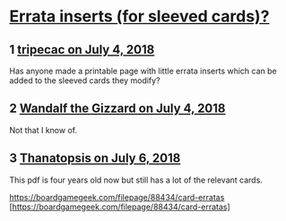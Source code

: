 # [Errata inserts (for sleeved cards)?](https://community.fantasyflightgames.com/topic/278736-errata-inserts-for-sleeved-cards/)

## 1 [tripecac on July 4, 2018](https://community.fantasyflightgames.com/topic/278736-errata-inserts-for-sleeved-cards/?do=findComment&comment=3393890)

Has anyone made a printable page with little errata inserts which can be added to the sleeved cards they modify?

## 2 [Wandalf the Gizzard on July 4, 2018](https://community.fantasyflightgames.com/topic/278736-errata-inserts-for-sleeved-cards/?do=findComment&comment=3394129)

Not that I know of.

## 3 [Thanatopsis on July 6, 2018](https://community.fantasyflightgames.com/topic/278736-errata-inserts-for-sleeved-cards/?do=findComment&comment=3396536)

This pdf is four years old now but still has a lot of the relevant cards.

https://boardgamegeek.com/filepage/88434/card-erratas [https://boardgamegeek.com/filepage/88434/card-erratas]

